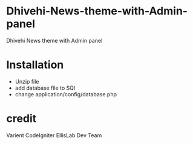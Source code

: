 # Dhivehi-News-theme-with-Admin-panel
Dhivehi News theme with Admin panel


# Installation
- Unzip file
- add database file to SQl
- change application/config/database.php

# credit
Varient
CodeIgniter
EllisLab Dev Team
